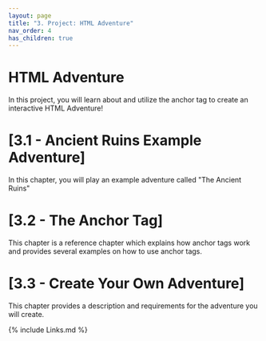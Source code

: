 ```yaml
---
layout: page
title: "3. Project: HTML Adventure"
nav_order: 4
has_children: true
---
```


# HTML Adventure

In this project, you will learn about and utilize the anchor tag to create an
interactive HTML Adventure!

# [3.1 - Ancient Ruins Example Adventure]

In this chapter, you will play an example adventure called "The Ancient Ruins"

# [3.2 - The Anchor Tag]

This chapter is a reference chapter which explains how anchor tags work and
provides several examples on how to use anchor tags.

# [3.3 - Create Your Own Adventure]

This chapter provides a description and requirements for the adventure you will
create.

{% include Links.md %}